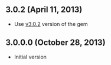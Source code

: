 ## 3.0.2 (April 11, 2013)

  - Use [v3.0.2](https://github.com/jamesallardice/Placeholders.js/releases/tag/3.0.2) version of the gem

## 3.0.0.0 (October 28, 2013)

  - Initial version
